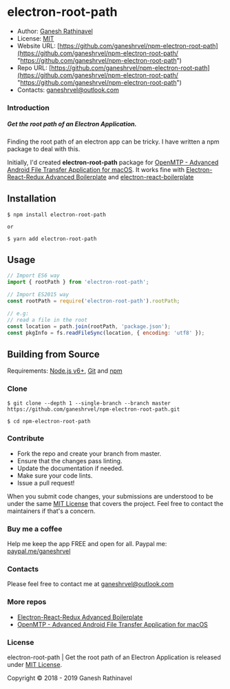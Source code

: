 # electron-root-path

- Author: [Ganesh Rathinavel](https://www.linkedin.com/in/ganeshrvel "Ganesh Rathinavel")
- License: [MIT](https://github.com/ganeshrvel/openmtp/blob/master/LICENSE "MIT")
- Website URL: [https://github.com/ganeshrvel/npm-electron-root-path](https://github.com/ganeshrvel/npm-electron-root-path/ "https://github.com/ganeshrvel/npm-electron-root-path")
- Repo URL: [https://github.com/ganeshrvel/npm-electron-root-path](https://github.com/ganeshrvel/npm-electron-root-path/ "https://github.com/ganeshrvel/npm-electron-root-path")
- Contacts: ganeshrvel@outlook.com


### Introduction

##### Get the root path of an Electron Application.

Finding the root path of an electron app can be tricky. I have written a npm package to deal with this.

Initially, I'd created **electron-root-path** package for [OpenMTP  - Advanced Android File Transfer Application for macOS](https://github.com/ganeshrvel/openmtp "OpenMTP  - Advanced Android File Transfer Application for macOS"). It works fine with [Electron-React-Redux Advanced Boilerplate](https://github.com/ganeshrvel/electron-react-redux-advanced-boilerplate "Electron-React-Redux advanced boilerplate") and [electron-react-boilerplate](https://github.com/electron-react-boilerplate/electron-react-boilerplate "electron-react-boilerplate")

## Installation

```shell
$ npm install electron-root-path

or 

$ yarn add electron-root-path
```

## Usage

```javascript
// Import ES6 way
import { rootPath } from 'electron-root-path';

// Import ES2015 way
const rootPath = require('electron-root-path').rootPath;

// e.g:
// read a file in the root
const location = path.join(rootPath, 'package.json');
const pkgInfo = fs.readFileSync(location, { encoding: 'utf8' });

```

## Building from Source

Requirements: [Node.js v6+](https://nodejs.org/en/download/ "Install Node.js"), [Git](https://git-scm.com/book/en/v2/Getting-Started-Installing-Git "Install Git") and [npm](https://www.npmjs.com/get-npm "Install Node package manager")


### Clone
```shell
$ git clone --depth 1 --single-branch --branch master https://github.com/ganeshrvel/npm-electron-root-path.git

$ cd npm-electron-root-path
```

### Contribute
- Fork the repo and create your branch from master.
- Ensure that the changes pass linting.
- Update the documentation if needed.
- Make sure your code lints.
- Issue a pull request!

When you submit code changes, your submissions are understood to be under the same [MIT License](https://github.com/ganeshrvel/npm-electron-root-path/blob/master/LICENSE "MIT License") that covers the project. Feel free to contact the maintainers if that's a concern.


### Buy me a coffee
Help me keep the app FREE and open for all.
Paypal me: [paypal.me/ganeshrvel](https://paypal.me/ganeshrvel "paypal.me/ganeshrvel")

### Contacts
Please feel free to contact me at ganeshrvel@outlook.com

### More repos
- [Electron-React-Redux Advanced Boilerplate](https://github.com/ganeshrvel/electron-react-redux-advanced-boilerplate "Electron-React-Redux advanced boilerplate")
- [OpenMTP  - Advanced Android File Transfer Application for macOS](https://github.com/ganeshrvel/openmtp "OpenMTP  - Advanced Android File Transfer Application for macOS")



### License
electron-root-path | Get the root path of an Electron Application is released under [MIT License](https://github.com/ganeshrvel/npm-electron-root-path/blob/master/LICENSE "MIT License").

Copyright © 2018 - 2019 Ganesh Rathinavel
